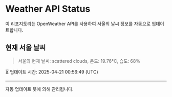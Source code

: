 
# Weather API Status

이 리포지토리는 OpenWeather API를 사용하여 서울의 날씨 정보를 자동으로 업데이트합니다.

## 현재 서울 날씨
> 서울의 현재 날씨: scattered clouds, 온도: 19.76°C, 습도: 68%

⏳ 업데이트 시간: 2025-04-21 00:56:49 (UTC)

---
자동 업데이트 봇에 의해 관리됩니다.
